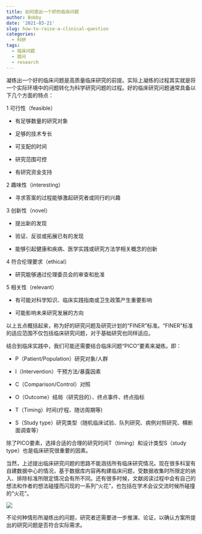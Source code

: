 ```yaml
---
title: 如何提出一个好的临床问题
author: Bobby
date: '2021-03-21'
slug: how-to-raise-a-clinical-question
categories:
  - 科研
tags:
  - 临床问题
  - 提问
  - research
---
```


凝练出一个好的临床问题是高质量临床研究的前提。实际上凝练的过程其实就是将一个实际环境中的问题转化为科学研究问题的过程。好的临床研究问题通常具备以下几个方面的特点：

1 可行性（feasible）
  
  - 有足够数量的研究对象
  
  - 足够的技术专长
  
  - 可支配的时间
  
  - 研究范围可控
  
  - 有研究资金支持
  

2 趣味性（interesting）

  - 寻求答案的过程能够激起研究者或同行的兴趣

3 创新性（novel）

  - 提出新的发现
  
  - 验证、反驳或拓展已有的发现
  
  - 能够引起健康和疾病、医学实践或研究方法学相关概念的创新
  

4 符合伦理要求（ethical）

  - 研究能够通过伦理委员会的审查和批准

5 相关性（relevant）

  - 有可能对科学知识、临床实践指南或卫生政策产生重要影响
  
  - 可能影响未来研究发展的方向
  
以上五点概括起来，称为好的研究问题及研究计划的“FINER”标准。“FINER”标准的适应范围不仅包括临床研究问题，对于基础研究也同样适应。

结合到临床实践中，我们可能还需要结合临床问题“PICO”要素来凝练。即：

  - P（Patient/Population）研究对象/人群
  
  - I（Intervention）干预方法/暴露因素
  
  - C（Comparison/Control）对照
  
  - O（Outcome）结局（研究目的）、终点事件、终点指标
  
  - T（Timing）时间(疗程、随访周期等)
  
  - S（Study type）研究类型（随机临床试验、队列研究、病例对照研究、横断面调查等）
  
  除了PICO要素，选择合适的合理的研究时间T（timing）和设计类型S（study type）也是临床研究很重要的因素。
  
  当然，上述提出临床研究问题的思路不能涵括所有临床研究情况。现在很多科室有自建数据中心的情况，基于数据库内容再构建临床问题，受数据收集时所限定的纳入、排除标准所限定情况会有所不同。还有很多时候，文献阅读过程中会有自己的想法和作者的想法碰撞而闪现的一系列“火花”，也包括在学术会议交流时候所碰撞的“火花”。
  
  ![](/postimg/2021-03-21-how-to-raise-a-clinical-question_files/2021-03-21_213719.png)
  
  不论何种情形所凝练出的问题，研究者还需要进一步推演、论证，以确认方案所提出的研究问题是否符合实际需求。
  
